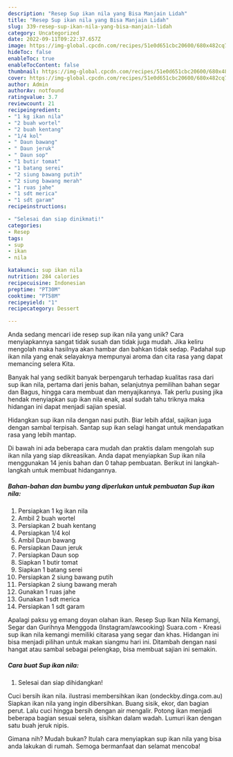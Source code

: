 ```yaml
---
description: "Resep Sup ikan nila yang Bisa Manjain Lidah"
title: "Resep Sup ikan nila yang Bisa Manjain Lidah"
slug: 339-resep-sup-ikan-nila-yang-bisa-manjain-lidah
category: Uncategorized
date: 2022-09-11T09:22:37.657Z
image: https://img-global.cpcdn.com/recipes/51e0d651cbc20600/680x482cq70/sup-ikan-nila-foto-resep-utama.jpg
hideToc: false
enableToc: true
enableTocContent: false
thumbnail: https://img-global.cpcdn.com/recipes/51e0d651cbc20600/680x482cq70/sup-ikan-nila-foto-resep-utama.jpg
cover: https://img-global.cpcdn.com/recipes/51e0d651cbc20600/680x482cq70/sup-ikan-nila-foto-resep-utama.jpg
author: Admin
authorAv: notfound
ratingvalue: 3.7
reviewcount: 21
recipeingredient:
- "1 kg ikan nila"
- "2 buah wortel"
- "2 buah kentang"
- "1/4 kol"
- " Daun bawang"
- " Daun jeruk"
- " Daun sop"
- "1 butir tomat"
- "1 batang serei"
- "2 siung bawang putih"
- "2 siung bawang merah"
- "1 ruas jahe"
- "1 sdt merica"
- "1 sdt garam"
recipeinstructions:

- "Selesai dan siap dinikmati!"
categories:
- Resep
tags:
- sup
- ikan
- nila

katakunci: sup ikan nila 
nutrition: 284 calories
recipecuisine: Indonesian
preptime: "PT30M"
cooktime: "PT58M"
recipeyield: "1"
recipecategory: Dessert

---
```





Anda sedang mencari ide resep sup ikan nila yang unik? Cara menyiapkannya sangat tidak susah dan tidak juga mudah. Jika keliru mengolah maka hasilnya akan hambar dan bahkan tidak sedap. Padahal sup ikan nila yang enak selayaknya mempunyai aroma dan cita rasa yang dapat memancing selera Kita.





Banyak hal yang sedikit banyak berpengaruh terhadap kualitas rasa dari sup ikan nila, pertama dari jenis bahan, selanjutnya pemilihan bahan segar dan Bagus, hingga cara membuat dan menyajikannya. Tak perlu pusing jika hendak menyiapkan sup ikan nila enak,      asal sudah tahu triknya maka hidangan ini dapat menjadi sajian spesial.














Hidangkan sup ikan nila dengan nasi putih. Biar lebih afdal, sajikan juga dengan sambal terpisah. Santap sup ikan selagi hangat untuk mendapatkan rasa yang lebih mantap.






Di bawah ini ada beberapa cara mudah dan praktis dalam mengolah sup ikan nila yang siap dikreasikan. Anda dapat menyiapkan Sup ikan nila menggunakan 14 jenis bahan dan 0 tahap pembuatan. Berikut ini langkah-langkah untuk membuat hidangannya.

<!--inarticleads1-->

##### Bahan-bahan dan bumbu yang diperlukan untuk pembuatan Sup ikan nila:

1. Persiapkan 1 kg ikan nila
1. Ambil 2 buah wortel
1. Persiapkan 2 buah kentang
1. Persiapkan 1/4 kol
1. Ambil  Daun bawang
1. Persiapkan  Daun jeruk
1. Persiapkan  Daun sop
1. Siapkan 1 butir tomat
1. Siapkan 1 batang serei
1. Persiapkan 2 siung bawang putih
1. Persiapkan 2 siung bawang merah
1. Gunakan 1 ruas jahe
1. Gunakan 1 sdt merica
1. Persiapkan 1 sdt garam


Apalagi paksu yg emang doyan olahan ikan. Resep Sup Ikan Nila Kemangi, Segar dan Gurihnya Menggoda (Instagram/awcooking) Suara.com - Kreasi sup ikan nila kemangi memiliki citarasa yang segar dan khas. Hidangan ini bisa menjadi pilihan untuk makan siangmu hari ini. Ditambah dengan nasi hangat atau sambal sebagai pelengkap, bisa membuat sajian ini semakin. 

<!--inarticleads2-->

##### Cara buat Sup ikan nila:


1. Selesai dan siap dihidangkan!

Cuci bersih ikan nila. ilustrasi membersihkan ikan (ondeckby.dinga.com.au) Siapkan ikan nila yang ingin dibersihkan. Buang sisik, ekor, dan bagian perut. Lalu cuci hingga bersih dengan air mengalir. Potong ikan menjadi beberapa bagian sesuai selera, sisihkan dalam wadah. Lumuri ikan dengan satu buah jeruk nipis. 

Gimana nih? Mudah bukan? Itulah cara menyiapkan sup ikan nila yang bisa anda lakukan di rumah. Semoga bermanfaat dan selamat mencoba!
